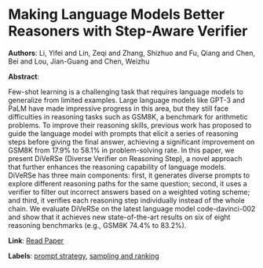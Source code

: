 # Making Language Models Better Reasoners with Step-Aware Verifier

**Authors**: Li, Yifei and Lin, Zeqi and Zhang, Shizhuo and Fu, Qiang and Chen, Bei and Lou, Jian-Guang and Chen, Weizhu

**Abstract**:

Few-shot learning is a challenging task that requires language models to generalize from limited examples. Large language models like GPT-3 and PaLM have made impressive progress in this area, but they still face difficulties in reasoning tasks such as GSM8K, a benchmark for arithmetic problems. To improve their reasoning skills, previous work has proposed to guide the language model with prompts that elicit a series of reasoning steps before giving the final answer, achieving a significant improvement on GSM8K from 17.9% to 58.1% in problem-solving rate. In this paper, we present DiVeRSe (Diverse Verifier on Reasoning Step), a novel approach that further enhances the reasoning capability of language models. DiVeRSe has three main components: first, it generates diverse prompts to explore different reasoning paths for the same question; second, it uses a verifier to filter out incorrect answers based on a weighted voting scheme; and third, it verifies each reasoning step individually instead of the whole chain. We evaluate DiVeRSe on the latest language model code-davinci-002 and show that it achieves new state-of-the-art results on six of eight reasoning benchmarks (e.g., GSM8K 74.4% to 83.2%).

**Link**: [Read Paper](https://doi.org/10.18653/v1/2023.acl-long.291)

**Labels**: [prompt strategy](../../labels/prompt_strategy.md), [sampling and ranking](../../labels/sampling_and_ranking.md)
